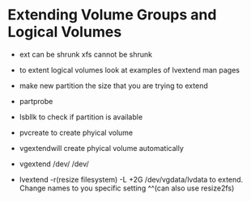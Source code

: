 # Extending Volume Groups and Logical Volumes

* ext can be shrunk xfs cannot be shrunk 

* to extent logical volumes look at examples of lvextend man pages

* make new partition the size that you are trying to extend 
* partprobe 
* lsbllk to check if partition is available 
* pvcreate to create phyical volume 
* vgextendwill create phyical volume automatically 
* vgextend /dev/<volumegroupnamethatyouaretryingtoextend> /dev/<newphyicalgroup>
* lvextend -r(resize filesystem) -L +2G /dev/vgdata/lvdata to extend. Change names to you specific setting
           ^^(can also use resize2fs)
